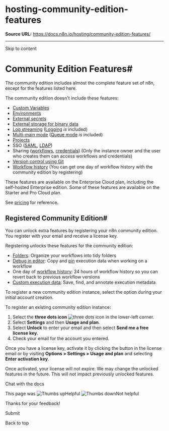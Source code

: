 # hosting-community-edition-features

**Source URL:** https://docs.n8n.io/hosting/community-edition-features/

---

Skip to content 

[ ](https://github.com/n8n-io/n8n-docs/edit/main/docs/hosting/community-edition-features.md "Edit this page")

# Community Edition Features#

The community edition includes almost the complete feature set of n8n, except for the features listed here.

The community edition doesn't include these features:

  * [Custom Variables](../../code/variables/)
  * [Environments](../../source-control-environments/)
  * [External secrets](../../external-secrets/)
  * [External storage for binary data](../scaling/external-storage/)
  * [Log streaming](../../log-streaming/) ([Logging](../logging-monitoring/logging/) _is_ included) 
  * [Multi-main mode](../scaling/queue-mode/#multi-main-setup) ([Queue mode](../scaling/queue-mode/) _is_ included)
  * [Projects](../../user-management/rbac/projects/)
  * SSO ([SAML](../securing/set-up-sso/), [LDAP](../../user-management/ldap/))
  * Sharing ([workflows](../../workflows/sharing/), [credentials](../../credentials/credential-sharing/)) (Only the instance owner and the user who creates them can access workflows and credentials)
  * [Version control using Git](../../source-control-environments/)
  * [Workflow history](../../workflows/history/) (You can get one day of workflow history with the community edition by registering)



These features are available on the Enterprise Cloud plan, including the self-hosted Enterprise edition. Some of these features are available on the Starter and Pro Cloud plan. 

See [pricing](https://n8n.io/pricing/) for reference.

## Registered Community Edition#

You can unlock extra features by registering your n8n community edition. You register with your email and receive a license key.

Registering unlocks these features for the community edition:

  * [Folders](../../release-notes/#folders): Organize your workflows into tidy folders
  * [Debug in editor](../../workflows/executions/debug/): Copy and [pin](../../glossary/#data-pinning-n8n) execution data when working on a workflow
  * One day of [workflow history](../../workflows/history/): 24 hours of workflow history so you can revert back to previous workflow versions
  * [Custom execution data](../../workflows/executions/custom-executions-data/): Save, find, and annotate execution metadata



To register a new community edition instance, select the option during your initial account creation.

To register an existing community edition instance:

  1. Select the **three dots icon** ![three dots icon](../../_images/common-icons/three-dots-horizontal.png) in the lower-left corner.
  2. Select **Settings** and then **Usage and plan**.
  3. Select **Unlock** to enter your email and then select **Send me a free license key**.
  4. Check your email for the account you entered.



Once you have a license key, activate it by clicking the button in the license email or by visiting **Options > Settings > Usage and plan** and selecting **Enter activation key**.

Once activated, your license will not expire. We may change the unlocked features in the future. This will not impact previously unlocked features.

Chat with the docs

This page was ![Thumbs up](/_images/assets/thumb_up.png)Helpful  ![Thumbs down](/_images/assets/thumb_down.png)Not helpful 

Thanks for your feedback! 

Submit 

Back to top